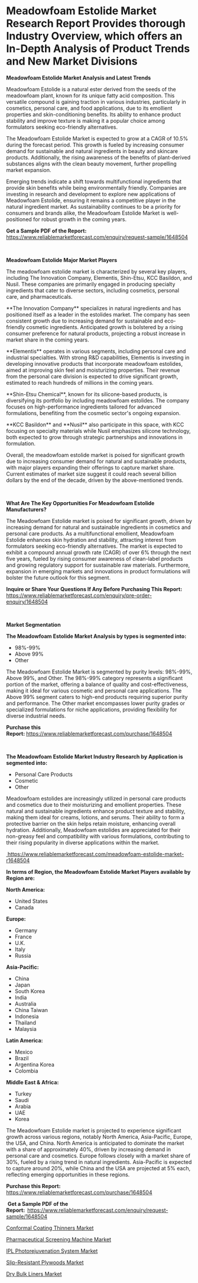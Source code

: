 <p><h1>Meadowfoam Estolide Market Research Report Provides thorough Industry Overview, which offers an In-Depth Analysis of Product Trends and New Market Divisions</h1></p><p><strong>Meadowfoam Estolide Market Analysis and Latest Trends</strong></p>
<p><p>Meadowfoam Estolide is a natural ester derived from the seeds of the meadowfoam plant, known for its unique fatty acid composition. This versatile compound is gaining traction in various industries, particularly in cosmetics, personal care, and food applications, due to its emollient properties and skin-conditioning benefits. Its ability to enhance product stability and improve texture is making it a popular choice among formulators seeking eco-friendly alternatives.</p><p>The Meadowfoam Estolide Market is expected to grow at a CAGR of 10.5% during the forecast period. This growth is fueled by increasing consumer demand for sustainable and natural ingredients in beauty and skincare products. Additionally, the rising awareness of the benefits of plant-derived substances aligns with the clean beauty movement, further propelling market expansion. </p><p>Emerging trends indicate a shift towards multifunctional ingredients that provide skin benefits while being environmentally friendly. Companies are investing in research and development to explore new applications of Meadowfoam Estolide, ensuring it remains a competitive player in the natural ingredient market. As sustainability continues to be a priority for consumers and brands alike, the Meadowfoam Estolide Market is well-positioned for robust growth in the coming years.</p></p>
<p><strong>Get a Sample PDF of the Report:&nbsp;</strong> <a href="https://www.reliablemarketforecast.com/enquiry/request-sample/1648504?utm_campaign=1129&utm_medium=2&utm_source=Github&utm_content=ia&utm_term=10112024&utm_id=meadowfoam-estolide">https://www.reliablemarketforecast.com/enquiry/request-sample/1648504</a></p>
<p>&nbsp;</p>
<p><strong>Meadowfoam Estolide Major Market Players</strong></p>
<p><p>The meadowfoam estolide market is characterized by several key players, including The Innovation Company, Elementis, Shin-Etsu, KCC Basildon, and Nusil. These companies are primarily engaged in producing specialty ingredients that cater to diverse sectors, including cosmetics, personal care, and pharmaceuticals.</p><p>**The Innovation Company** specializes in natural ingredients and has positioned itself as a leader in the estolides market. The company has seen consistent growth due to increasing demand for sustainable and eco-friendly cosmetic ingredients. Anticipated growth is bolstered by a rising consumer preference for natural products, projecting a robust increase in market share in the coming years.</p><p>**Elementis** operates in various segments, including personal care and industrial specialties. With strong R&D capabilities, Elementis is investing in developing innovative products that incorporate meadowfoam estolides, aimed at improving skin feel and moisturizing properties. Their revenue from the personal care division is expected to drive significant growth, estimated to reach hundreds of millions in the coming years.</p><p>**Shin-Etsu Chemical**, known for its silicone-based products, is diversifying its portfolio by including meadowfoam estolides. The company focuses on high-performance ingredients tailored for advanced formulations, benefiting from the cosmetic sector's ongoing expansion.</p><p>**KCC Basildon** and **Nusil** also participate in this space, with KCC focusing on specialty materials while Nusil emphasizes silicone technology, both expected to grow through strategic partnerships and innovations in formulation.</p><p>Overall, the meadowfoam estolide market is poised for significant growth due to increasing consumer demand for natural and sustainable products, with major players expanding their offerings to capture market share. Current estimates of market size suggest it could reach several billion dollars by the end of the decade, driven by the above-mentioned trends.</p></p>
<p>&nbsp;</p>
<p><strong>What Are The Key Opportunities For Meadowfoam Estolide Manufacturers?</strong></p>
<p><p>The Meadowfoam Estolide market is poised for significant growth, driven by increasing demand for natural and sustainable ingredients in cosmetics and personal care products. As a multifunctional emollient, Meadowfoam Estolide enhances skin hydration and stability, attracting interest from formulators seeking eco-friendly alternatives. The market is expected to exhibit a compound annual growth rate (CAGR) of over 6% through the next five years, fueled by rising consumer awareness of clean-label products and growing regulatory support for sustainable raw materials. Furthermore, expansion in emerging markets and innovations in product formulations will bolster the future outlook for this segment.</p></p>
<p><strong>Inquire or Share Your Questions If Any Before Purchasing This Report:</strong> <a href="https://www.reliablemarketforecast.com/enquiry/pre-order-enquiry/1648504?utm_campaign=1129&utm_medium=2&utm_source=Github&utm_content=ia&utm_term=10112024&utm_id=meadowfoam-estolide">https://www.reliablemarketforecast.com/enquiry/pre-order-enquiry/1648504</a></p>
<p>&nbsp;</p>
<p><strong>Market Segmentation</strong></p>
<p><strong>The Meadowfoam Estolide Market Analysis by types is segmented into:</strong></p>
<p><ul><li>98%-99%</li><li>Above 99%</li><li>Other</li></ul></p>
<p><p>The Meadowfoam Estolide Market is segmented by purity levels: 98%-99%, Above 99%, and Other. The 98%-99% category represents a significant portion of the market, offering a balance of quality and cost-effectiveness, making it ideal for various cosmetic and personal care applications. The Above 99% segment caters to high-end products requiring superior purity and performance. The Other market encompasses lower purity grades or specialized formulations for niche applications, providing flexibility for diverse industrial needs.</p></p>
<p><strong>Purchase this Report:&nbsp;</strong><a href="https://www.reliablemarketforecast.com/purchase/1648504?utm_campaign=1129&utm_medium=2&utm_source=Github&utm_content=ia&utm_term=10112024&utm_id=meadowfoam-estolide">https://www.reliablemarketforecast.com/purchase/1648504</a></p>
<p>&nbsp;</p>
<p><strong>The Meadowfoam Estolide Market Industry Research by Application is segmented into:</strong></p>
<p><ul><li>Personal Care Products</li><li>Cosmetic</li><li>Other</li></ul></p>
<p><p>Meadowfoam estolides are increasingly utilized in personal care products and cosmetics due to their moisturizing and emollient properties. These natural and sustainable ingredients enhance product texture and stability, making them ideal for creams, lotions, and serums. Their ability to form a protective barrier on the skin helps retain moisture, enhancing overall hydration. Additionally, Meadowfoam estolides are appreciated for their non-greasy feel and compatibility with various formulations, contributing to their rising popularity in diverse applications within the market.</p></p>
<p><a href="https://www.reliablemarketforecast.com/meadowfoam-estolide-market-r1648504?utm_campaign=1129&utm_medium=2&utm_source=Github&utm_content=ia&utm_term=10112024&utm_id=meadowfoam-estolide">&nbsp;https://www.reliablemarketforecast.com/meadowfoam-estolide-market-r1648504</a></p>
<p><strong>In terms of Region, the Meadowfoam Estolide Market Players available by Region are:</strong></p>
<p>
    <p> <strong> North America: </strong>
        <ul>
            <li>United States</li>
            <li>Canada</li>
        </ul>
        </p> 
    <p> <strong> Europe: </strong>
        <ul>
            <li>Germany</li>
            <li>France</li>
            <li>U.K.</li>
            <li>Italy</li>
            <li>Russia</li>
        </ul>
        </p> 
    <p> <strong> Asia-Pacific: </strong>
        <ul>
            <li>China</li>
            <li>Japan</li>
            <li>South Korea</li>
            <li>India</li>
            <li>Australia</li>
            <li>China Taiwan</li>
            <li>Indonesia</li>
            <li>Thailand</li>
            <li>Malaysia</li>
        </ul>
        </p> 
    <p> <strong> Latin America: </strong>
        <ul>
            <li>Mexico</li>
            <li>Brazil</li>
            <li>Argentina Korea</li>
            <li>Colombia</li>
        </ul>
        </p> 
    <p> <strong> Middle East & Africa: </strong>
        <ul>
            <li>Turkey</li>
            <li>Saudi</li>
            <li>Arabia</li>
            <li>UAE</li>
            <li>Korea</li>
        </ul>
    </p>
    </p>
<p><p>The Meadowfoam Estolide market is projected to experience significant growth across various regions, notably North America, Asia-Pacific, Europe, the USA, and China. North America is anticipated to dominate the market with a share of approximately 40%, driven by increasing demand in personal care and cosmetics. Europe follows closely with a market share of 30%, fueled by a rising trend in natural ingredients. Asia-Pacific is expected to capture around 20%, while China and the USA are projected at 5% each, reflecting emerging opportunities in these regions.</p></p>
<p><strong>Purchase this Report: </strong><a href="https://www.reliablemarketforecast.com/purchase/1648504?utm_campaign=1129&utm_medium=2&utm_source=Github&utm_content=ia&utm_term=10112024&utm_id=meadowfoam-estolide">https://www.reliablemarketforecast.com/purchase/1648504</a></p>
<p>&nbsp;<strong>Get a Sample PDF of the Report:&nbsp;&nbsp;</strong><a href="https://www.reliablemarketforecast.com/enquiry/request-sample/1648504?utm_campaign=1129&utm_medium=2&utm_source=Github&utm_content=ia&utm_term=10112024&utm_id=meadowfoam-estolide">https://www.reliablemarketforecast.com/enquiry/request-sample/1648504</a></p>
<p><strong></strong></p>
<p><p><a href="https://github.com/juliaficg7n3/Market-Research-Report-List-1/blob/main/conformal-coating-thinners-market.md?utm_campaign=1129&utm_medium=2&utm_source=Github&utm_content=ia&utm_term=10112024&utm_id=meadowfoam-estolide">Conformal Coating Thinners Market</a></p><p><a href="https://issuu.com/reportprime-2/docs/pharmaceutical-screening-machine-ma_770838173c8054?utm_campaign=1129&utm_medium=2&utm_source=Github&utm_content=ia&utm_term=10112024&utm_id=meadowfoam-estolide">Pharmaceutical Screening Machine Market</a></p><p><a href="https://issuu.com/reportprime-2/docs/ipl-photorejuvenation-system-market_c49a50f9f652fa?utm_campaign=1129&utm_medium=2&utm_source=Github&utm_content=ia&utm_term=10112024&utm_id=meadowfoam-estolide">IPL Photorejuvenation System Market</a></p><p><a href="https://www.linkedin.com/pulse/global-slip-resistant-plywoods-market-opportunities-forecast-0ibwc?utm_campaign=1129&utm_medium=2&utm_source=Github&utm_content=ia&utm_term=10112024&utm_id=meadowfoam-estolide">Slip-Resistant Plywoods Market</a></p><p><a href="https://github.com/loanv6asmitty/Market-Research-Report-List-1/blob/main/dry-bulk-liners-market.md?utm_campaign=1129&utm_medium=2&utm_source=Github&utm_content=ia&utm_term=10112024&utm_id=meadowfoam-estolide">Dry Bulk Liners Market</a></p></p>